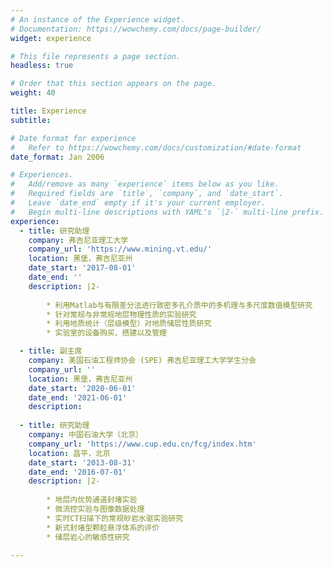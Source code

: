 ```yaml
---
# An instance of the Experience widget.
# Documentation: https://wowchemy.com/docs/page-builder/
widget: experience

# This file represents a page section.
headless: true

# Order that this section appears on the page.
weight: 40

title: Experience
subtitle:

# Date format for experience
#   Refer to https://wowchemy.com/docs/customization/#date-format
date_format: Jan 2006

# Experiences.
#   Add/remove as many `experience` items below as you like.
#   Required fields are `title`, `company`, and `date_start`.
#   Leave `date_end` empty if it's your current employer.
#   Begin multi-line descriptions with YAML's `|2-` multi-line prefix.
experience:
  - title: 研究助理
    company: 弗吉尼亚理工大学
    company_url: 'https://www.mining.vt.edu/'
    location: 黑堡，弗吉尼亚州
    date_start: '2017-08-01'
    date_end: ''
    description: |2-
    
        * 利用Matlab与有限差分法进行致密多孔介质中的多机理与多尺度数值模型研究
        * 针对常规与非常规地层物理性质的实验研究
        * 利用地质统计（层级模型）对地质储层性质研究
        * 实验室的设备购买、搭建以及管理

  - title: 副主席
    company: 美国石油工程师协会 (SPE) 弗吉尼亚理工大学学生分会 
    company_url: ''
    location: 黑堡，弗吉尼亚州
    date_start: '2020-06-01'
    date_end: '2021-06-01'
    description: 
        
  - title: 研究助理
    company: 中国石油大学（北京）
    company_url: 'https://www.cup.edu.cn/fcg/index.htm'
    location: 昌平，北京
    date_start: '2013-08-31'
    date_end: '2016-07-01'
    description: |2-
    
        * 地层内优势通道封堵实验
        * 微流控实验与图像数据处理
        * 实时CT扫描下的常规砂岩水驱实验研究
        * 新式封堵型颗粒悬浮体系的评价
        * 储层岩心的敏感性研究
       
---
```

